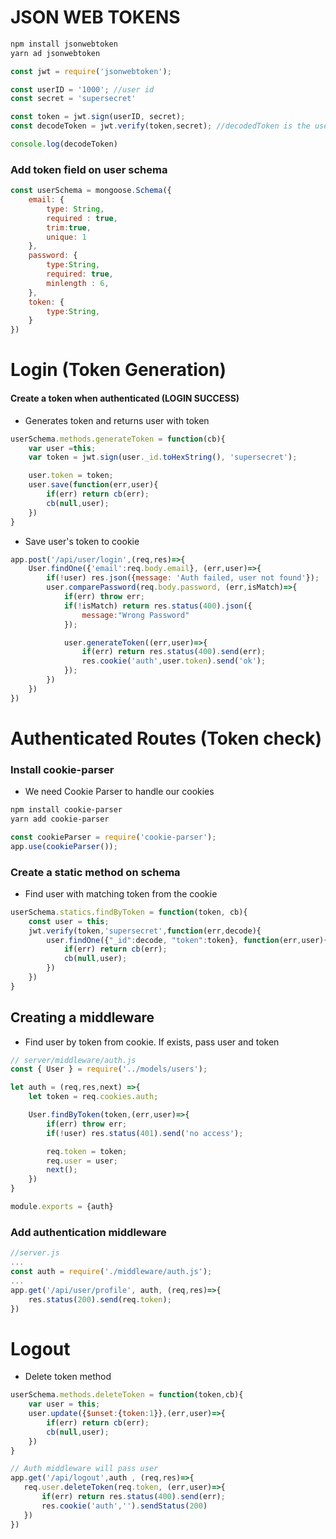 # JSON WEB TOKENS

```bash
npm install jsonwebtoken
yarn ad jsonwebtoken
```
```js
const jwt = require('jsonwebtoken');

const userID = '1000'; //user id
const secret = 'supersecret'

const token = jwt.sign(userID, secret);
const decodeToken = jwt.verify(token,secret); //decodedToken is the user's id

console.log(decodeToken)
```

### Add token field on user schema

```js
const userSchema = mongoose.Schema({
    email: {
        type: String,
        required : true,
        trim:true,
        unique: 1
    },
    password: {
        type:String,
        required: true,
        minlength : 6,
    },
    token: {
        type:String,
    }
})
```

# Login (Token Generation)
#### Create a token when authenticated (LOGIN SUCCESS)
* Generates token and returns user with token
```js
userSchema.methods.generateToken = function(cb){
    var user =this;
    var token = jwt.sign(user._id.toHexString(), 'supersecret');

    user.token = token;
    user.save(function(err,user){
        if(err) return cb(err);
        cb(null,user);
    })
}
```
* Save user's token to cookie
```js
app.post('/api/user/login',(req,res)=>{
    User.findOne({'email':req.body.email}, (err,user)=>{
        if(!user) res.json({message: 'Auth failed, user not found'});
        user.comparePassword(req.body.password, (err,isMatch)=>{
            if(err) throw err;
            if(!isMatch) return res.status(400).json({
                message:"Wrong Password"
            });

            user.generateToken((err,user)=>{
                if(err) return res.status(400).send(err);
                res.cookie('auth',user.token).send('ok');
            });
        })
    })
})
```

# Authenticated Routes (Token check)
### Install cookie-parser
* We need Cookie Parser to handle our cookies
```bash
npm install cookie-parser
yarn add cookie-parser
```
```js
const cookieParser = require('cookie-parser');
app.use(cookieParser());
```

### Create a static method on schema 
* Find user with matching token from the cookie
```js
userSchema.statics.findByToken = function(token, cb){
    const user = this;
    jwt.verify(token,'supersecret',function(err,decode){
        user.findOne({"_id":decode, "token":token}, function(err,user){
            if(err) return cb(err);
            cb(null,user);
        })
    })
}
```

## Creating a middleware
  * Find user by token from cookie. If exists, pass user and token
```js
// server/middleware/auth.js
const { User } = require('../models/users');

let auth = (req,res,next) =>{
    let token = req.cookies.auth;

    User.findByToken(token,(err,user)=>{
        if(err) throw err;
        if(!user) res.status(401).send('no access');

        req.token = token;
        req.user = user;
        next();
    })
}

module.exports = {auth}
```

### Add authentication middleware 
```js
//server.js
...
const auth = require('./middleware/auth.js');
...
app.get('/api/user/profile', auth, (req,res)=>{
    res.status(200).send(req.token);
})
```

# Logout
  * Delete token method
```js
userSchema.methods.deleteToken = function(token,cb){
    var user = this;
    user.update({$unset:{token:1}},(err,user)=>{
        if(err) return cb(err);
        cb(null,user);
    })
}
```
 ```js
// Auth middleware will pass user
app.get('/api/logout',auth , (req,res)=>{
    req.user.deleteToken(req.token, (err,user)=>{
        if(err) return res.status(400).send(err);
        res.cookie('auth','').sendStatus(200)
    })
})
 ```
